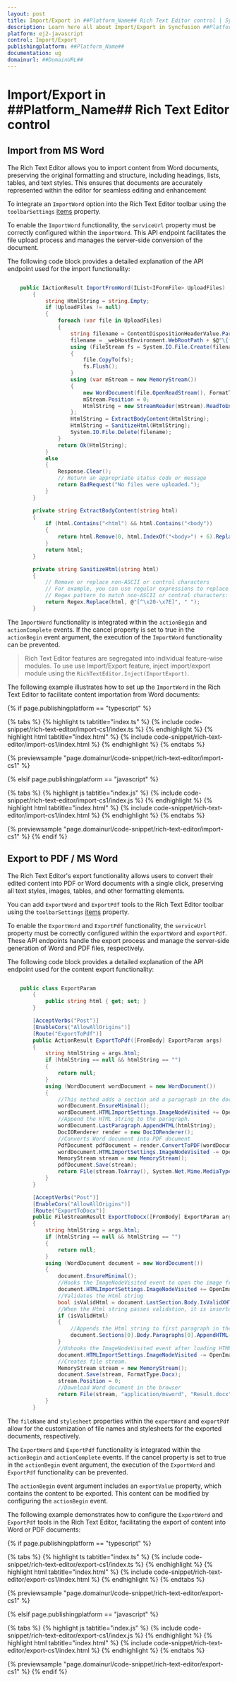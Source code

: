 ```yaml
---
layout: post
title: Import/Export in ##Platform_Name## Rich Text Editor control | Syncfusion
description: Learn here all about Import/Export in Syncfusion ##Platform_Name## Rich Text Editor control of Syncfusion Essential JS 2 and more.
platform: ej2-javascript
control: Import/Export 
publishingplatform: ##Platform_Name##
documentation: ug
domainurl: ##DomainURL##
---
```


# Import/Export in ##Platform_Name## Rich Text Editor control

## Import from MS Word

The Rich Text Editor allows you to import content from Word documents, preserving the original formatting and structure, including headings, lists, tables, and text styles. This ensures that documents are accurately represented within the editor for seamless editing and enhancement

To integrate an `ImportWord` option into the Rich Text Editor toolbar using the `toolbarSettings` [items](../api/rich-text-editor/toolbarSettings/#items) property.

To enable the `ImportWord` functionality, the `serviceUrl` property must be correctly configured within the `importWord`. This API endpoint facilitates the file upload process and manages the server-side conversion of the document.

The following code block provides a detailed explanation of the API endpoint used for the import functionality:

```csharp

    public IActionResult ImportFromWord(IList<IFormFile> UploadFiles)
        {
            string HtmlString = string.Empty;
            if (UploadFiles != null)
            {
                foreach (var file in UploadFiles)
                {
                    string filename = ContentDispositionHeaderValue.Parse(file.ContentDisposition).FileName.Trim('"');
                    filename = _webHostEnvironment.WebRootPath + $@"\{filename}";
                    using (FileStream fs = System.IO.File.Create(filename))
                    {
                        file.CopyTo(fs);
                        fs.Flush();
                    }
                    using (var mStream = new MemoryStream())
                    {
                        new WordDocument(file.OpenReadStream(), FormatType.Rtf).Save(mStream, FormatType.Html);
                        mStream.Position = 0;
                        HtmlString = new StreamReader(mStream).ReadToEnd();
                    };
                    HtmlString = ExtractBodyContent(HtmlString);
                    HtmlString = SanitizeHtml(HtmlString);
                    System.IO.File.Delete(filename);
                }
                return Ok(HtmlString);
            }
            else
            {
                Response.Clear();
                // Return an appropriate status code or message
                return BadRequest("No files were uploaded.");
            }
        }

        private string ExtractBodyContent(string html)
        {
            if (html.Contains("<html") && html.Contains("<body"))
            {
                return html.Remove(0, html.IndexOf("<body>") + 6).Replace("</body></html>", "");
            }
            return html;
        }

        private string SanitizeHtml(string html)
        {
            // Remove or replace non-ASCII or control characters
            // For example, you can use regular expressions to replace them with spaces
            // Regex pattern to match non-ASCII or control characters: [^\x20-\x7E]
            return Regex.Replace(html, @"[^\x20-\x7E]", " ");
        }


```

The `ImportWord` functionality is integrated within the `actionBegin` and `actionComplete` events. If the cancel property is set to true in the `actionBegin` event argument, the execution of the `ImportWord` functionality can be prevented.

> Rich Text Editor features are segregated into individual feature-wise modules. To use use Import/Export feature, inject import/export module using the `RichTextEditor.Inject(ImportExport)`.

The following example illustrates how to set up the `ImportWord` in the Rich Text Editor to facilitate content importation from Word documents:

{% if page.publishingplatform == "typescript" %}

{% tabs %}
{% highlight ts tabtitle="index.ts" %}
{% include code-snippet/rich-text-editor/import-cs1/index.ts %}
{% endhighlight %}
{% highlight html tabtitle="index.html" %}
{% include code-snippet/rich-text-editor/import-cs1/index.html %}
{% endhighlight %}
{% endtabs %}
        
{% previewsample "page.domainurl/code-snippet/rich-text-editor/import-cs1" %}

{% elsif page.publishingplatform == "javascript" %}

{% tabs %}
{% highlight js tabtitle="index.js" %}
{% include code-snippet/rich-text-editor/import-cs1/index.js %}
{% endhighlight %}
{% highlight html tabtitle="index.html" %}
{% include code-snippet/rich-text-editor/import-cs1/index.html %}
{% endhighlight %}
{% endtabs %}

{% previewsample "page.domainurl/code-snippet/rich-text-editor/import-cs1" %}
{% endif %}

## Export to PDF / MS Word

The Rich Text Editor's export functionality allows users to convert their edited content into PDF or Word documents with a single click, preserving all text styles, images, tables, and other formatting elements.

You can add `ExportWord` and `ExportPdf` tools to the Rich Text Editor toolbar using the `toolbarSettings` [items](../api/rich-text-editor/toolbarSettings/#items) property.

To enable the `ExportWord` and `ExportPdf` functionality, the `serviceUrl` property must be correctly configured within the `exportWord` and `exportPdf`. These API endpoints handle the export process and manage the server-side generation of Word and PDF files, respectively.

The following code block provides a detailed explanation of the API endpoint used for the content export functionality:

```csharp

    public class ExportParam
        {
            public string html { get; set; }
        }

        [AcceptVerbs("Post")]
        [EnableCors("AllowAllOrigins")]
        [Route("ExportToPdf")]
        public ActionResult ExportToPdf([FromBody] ExportParam args)
        {
            string htmlString = args.html;
            if (htmlString == null && htmlString == "")
            {
                return null;
            }
            using (WordDocument wordDocument = new WordDocument())
            {
                //This method adds a section and a paragraph in the document
                wordDocument.EnsureMinimal();
                wordDocument.HTMLImportSettings.ImageNodeVisited += OpenImage;
                //Append the HTML string to the paragraph.
                wordDocument.LastParagraph.AppendHTML(htmlString);
                DocIORenderer render = new DocIORenderer();
                //Converts Word document into PDF document
                PdfDocument pdfDocument = render.ConvertToPDF(wordDocument);
                wordDocument.HTMLImportSettings.ImageNodeVisited -= OpenImage;
                MemoryStream stream = new MemoryStream();
                pdfDocument.Save(stream);
                return File(stream.ToArray(), System.Net.Mime.MediaTypeNames.Application.Pdf, "Sample.pdf");
            }
        }

        [AcceptVerbs("Post")]
        [EnableCors("AllowAllOrigins")]
        [Route("ExportToDocx")]
        public FileStreamResult ExportToDocx([FromBody] ExportParam args)
        {
            string htmlString = args.html;
            if (htmlString == null && htmlString == "")
            {
                return null;
            }
            using (WordDocument document = new WordDocument())
            {
                document.EnsureMinimal();
                //Hooks the ImageNodeVisited event to open the image from a specific location
                document.HTMLImportSettings.ImageNodeVisited += OpenImage;
                //Validates the Html string
                bool isValidHtml = document.LastSection.Body.IsValidXHTML(htmlString, XHTMLValidationType.None);
                //When the Html string passes validation, it is inserted to the document
                if (isValidHtml)
                {
                    //Appends the Html string to first paragraph in the document
                    document.Sections[0].Body.Paragraphs[0].AppendHTML(htmlString);
                }
                //Unhooks the ImageNodeVisited event after loading HTML
                document.HTMLImportSettings.ImageNodeVisited -= OpenImage;
                //Creates file stream.
                MemoryStream stream = new MemoryStream();
                document.Save(stream, FormatType.Docx);
                stream.Position = 0;
                //Download Word document in the browser
                return File(stream, "application/msword", "Result.docx");
            }
        }

```
The `fileName` and `stylesheet` properties within the `exportWord` and `exportPdf` allow for the customization of file names and stylesheets for the exported documents, respectively.

The `ExportWord` and `ExportPdf` functionality is integrated within the `actionBegin` and `actionComplete` events. If the cancel property is set to true in the `actionBegin` event argument, the execution of the `ExportWord` and `ExportPdf` functionality can be prevented.

The `actionBegin` event argument includes an `exportValue` property, which contains the content to be exported. This content can be modified by configuring the `actionBegin` event.

The following example demonstrates how to configure the `ExportWord` and `ExportPdf` tools in the Rich Text Editor, facilitating the export of content into Word or PDF documents:

{% if page.publishingplatform == "typescript" %}

{% tabs %}
{% highlight ts tabtitle="index.ts" %}
{% include code-snippet/rich-text-editor/export-cs1/index.ts %}
{% endhighlight %}
{% highlight html tabtitle="index.html" %}
{% include code-snippet/rich-text-editor/export-cs1/index.html %}
{% endhighlight %}
{% endtabs %}
        
{% previewsample "page.domainurl/code-snippet/rich-text-editor/export-cs1" %}

{% elsif page.publishingplatform == "javascript" %}

{% tabs %}
{% highlight js tabtitle="index.js" %}
{% include code-snippet/rich-text-editor/export-cs1/index.js %}
{% endhighlight %}
{% highlight html tabtitle="index.html" %}
{% include code-snippet/rich-text-editor/export-cs1/index.html %}
{% endhighlight %}
{% endtabs %}

{% previewsample "page.domainurl/code-snippet/rich-text-editor/export-cs1" %}
{% endif %}